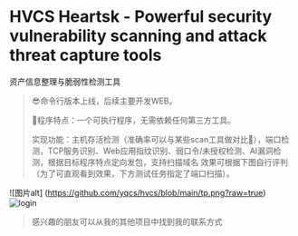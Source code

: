 # HVCS Heartsk - Powerful security vulnerability scanning and attack threat capture tools

资产信息整理与脆弱性检测工具
> 😎命令行版本上线，后续主要开发WEB。
> 
> 🎉程序特点：一个可执行程序，无需依赖任何第三方工具。
> 
> 实现功能：主机存活检测（准确率可以与某些scan工具做对比🤞），端口检测，TCP服务识别、Web应用指纹识别、弱口令/未授权检测、AI漏洞检测，根据目标程序特点定向发包，支持扫描域名
>效果可根据下图自行评判（为了可直观看到效果，下方测试任务指定了端口扫描）。

![图片alt] (https://github.com/yqcs/hvcs/blob/main/tp.png?raw=true)
![login](https://github.com/yqcs/hvcs/raw/main/tp.png)
> 感兴趣的朋友可以从我的其他项目中找到我的联系方式
